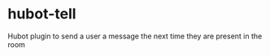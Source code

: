 hubot-tell
==========

Hubot plugin to send a user a message the next time they are present in the room
